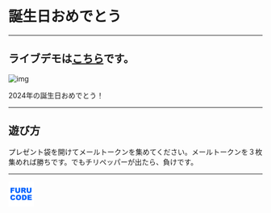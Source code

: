 # 誕生日おめでとう

---

## ライブデモは[こちら](https://kennyfully88.github.io/tanjoubi_omedetou/)です。

![img](assets/images/demo.gif)

2024年の誕生日おめでとう！

---

## 遊び方

プレゼント袋を開けてメールトークンを集めてください。メールトークンを３枚集めれば勝ちです。でもチリペッパーが出たら、負けです。

---

<img src="assets/images/furu_code_logo.png" style="width: 50px" alt="FURUCODE Logo"/>